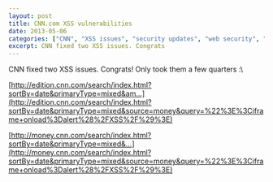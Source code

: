```yaml
---
layout: post
title: CNN.com XSS vulnerabilities
date: 2013-05-06
categories: ["CNN", "XSS issues", "security updates", "web security", "vulnerability fixes"]
excerpt: CNN fixed two XSS issues. Congrats
---
```

CNN fixed two XSS issues.  Congrats!  Only took them a few quarters :\

[http://edition.cnn.com/search/index.html?sortBy=date&primaryType=mixed&am...](http://edition.cnn.com/search/index.html?sortBy=date&primaryType=mixed&source=money&query=%22%3E%3Ciframe+onload%3Dalert%28%2FXSS%2F%29%3E)

[http://money.cnn.com/search/index.html?sortBy=date&primaryType=mixed&...](http://money.cnn.com/search/index.html?sortBy=date&primaryType=mixed&source=money&query=%22%3E%3Ciframe+onload%3Dalert%28%2FXSS%2F%29%3E)


